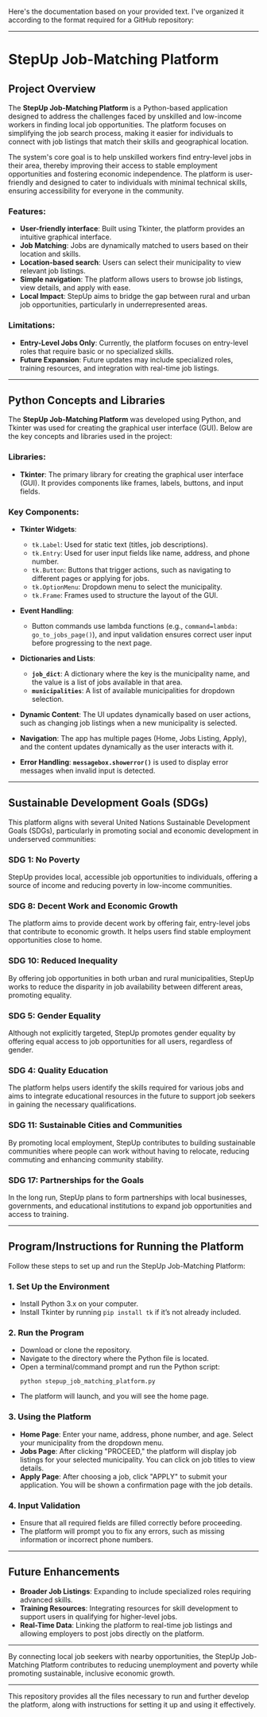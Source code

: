 Here's the documentation based on your provided text. I've organized it according to the format required for a GitHub repository:

---

# StepUp Job-Matching Platform

## Project Overview

The **StepUp Job-Matching Platform** is a Python-based application designed to address the challenges faced by unskilled and low-income workers in finding local job opportunities. The platform focuses on simplifying the job search process, making it easier for individuals to connect with job listings that match their skills and geographical location.

The system's core goal is to help unskilled workers find entry-level jobs in their area, thereby improving their access to stable employment opportunities and fostering economic independence. The platform is user-friendly and designed to cater to individuals with minimal technical skills, ensuring accessibility for everyone in the community.

### Features:
- **User-friendly interface**: Built using Tkinter, the platform provides an intuitive graphical interface.
- **Job Matching**: Jobs are dynamically matched to users based on their location and skills.
- **Location-based search**: Users can select their municipality to view relevant job listings.
- **Simple navigation**: The platform allows users to browse job listings, view details, and apply with ease.
- **Local Impact**: StepUp aims to bridge the gap between rural and urban job opportunities, particularly in underrepresented areas.

### Limitations:
- **Entry-Level Jobs Only**: Currently, the platform focuses on entry-level roles that require basic or no specialized skills.
- **Future Expansion**: Future updates may include specialized roles, training resources, and integration with real-time job listings.

---

## Python Concepts and Libraries

The **StepUp Job-Matching Platform** was developed using Python, and Tkinter was used for creating the graphical user interface (GUI). Below are the key concepts and libraries used in the project:

### Libraries:
- **Tkinter**: The primary library for creating the graphical user interface (GUI). It provides components like frames, labels, buttons, and input fields.
  
### Key Components:
- **Tkinter Widgets**:
  - `tk.Label`: Used for static text (titles, job descriptions).
  - `tk.Entry`: Used for user input fields like name, address, and phone number.
  - `tk.Button`: Buttons that trigger actions, such as navigating to different pages or applying for jobs.
  - `tk.OptionMenu`: Dropdown menu to select the municipality.
  - `tk.Frame`: Frames used to structure the layout of the GUI.
  
- **Event Handling**: 
  - Button commands use lambda functions (e.g., `command=lambda: go_to_jobs_page()`), and input validation ensures correct user input before progressing to the next page.

- **Dictionaries and Lists**:
  - **`job_dict`**: A dictionary where the key is the municipality name, and the value is a list of jobs available in that area.
  - **`municipalities`**: A list of available municipalities for dropdown selection.

- **Dynamic Content**: The UI updates dynamically based on user actions, such as changing job listings when a new municipality is selected.

- **Navigation**: The app has multiple pages (Home, Jobs Listing, Apply), and the content updates dynamically as the user interacts with it.

- **Error Handling**: **`messagebox.showerror()`** is used to display error messages when invalid input is detected.

---

## Sustainable Development Goals (SDGs)

This platform aligns with several United Nations Sustainable Development Goals (SDGs), particularly in promoting social and economic development in underserved communities:

### SDG 1: **No Poverty**
StepUp provides local, accessible job opportunities to individuals, offering a source of income and reducing poverty in low-income communities.

### SDG 8: **Decent Work and Economic Growth**
The platform aims to provide decent work by offering fair, entry-level jobs that contribute to economic growth. It helps users find stable employment opportunities close to home.

### SDG 10: **Reduced Inequality**
By offering job opportunities in both urban and rural municipalities, StepUp works to reduce the disparity in job availability between different areas, promoting equality.

### SDG 5: **Gender Equality**
Although not explicitly targeted, StepUp promotes gender equality by offering equal access to job opportunities for all users, regardless of gender.

### SDG 4: **Quality Education**
The platform helps users identify the skills required for various jobs and aims to integrate educational resources in the future to support job seekers in gaining the necessary qualifications.

### SDG 11: **Sustainable Cities and Communities**
By promoting local employment, StepUp contributes to building sustainable communities where people can work without having to relocate, reducing commuting and enhancing community stability.

### SDG 17: **Partnerships for the Goals**
In the long run, StepUp plans to form partnerships with local businesses, governments, and educational institutions to expand job opportunities and access to training.

---

## Program/Instructions for Running the Platform

Follow these steps to set up and run the StepUp Job-Matching Platform:

### 1. **Set Up the Environment**
   - Install Python 3.x on your computer.
   - Install Tkinter by running `pip install tk` if it’s not already included.

### 2. **Run the Program**
   - Download or clone the repository.
   - Navigate to the directory where the Python file is located.
   - Open a terminal/command prompt and run the Python script:
     ```
     python stepup_job_matching_platform.py
     ```
   - The platform will launch, and you will see the home page.

### 3. **Using the Platform**
   - **Home Page**: Enter your name, address, phone number, and age. Select your municipality from the dropdown menu.
   - **Jobs Page**: After clicking "PROCEED," the platform will display job listings for your selected municipality. You can click on job titles to view details.
   - **Apply Page**: After choosing a job, click "APPLY" to submit your application. You will be shown a confirmation page with the job details.

### 4. **Input Validation**
   - Ensure that all required fields are filled correctly before proceeding.
   - The platform will prompt you to fix any errors, such as missing information or incorrect phone numbers.

---

## Future Enhancements

- **Broader Job Listings**: Expanding to include specialized roles requiring advanced skills.
- **Training Resources**: Integrating resources for skill development to support users in qualifying for higher-level jobs.
- **Real-Time Data**: Linking the platform to real-time job listings and allowing employers to post jobs directly on the platform.

---

By connecting local job seekers with nearby opportunities, the StepUp Job-Matching Platform contributes to reducing unemployment and poverty while promoting sustainable, inclusive economic growth.

---

This repository provides all the files necessary to run and further develop the platform, along with instructions for setting it up and using it effectively.

